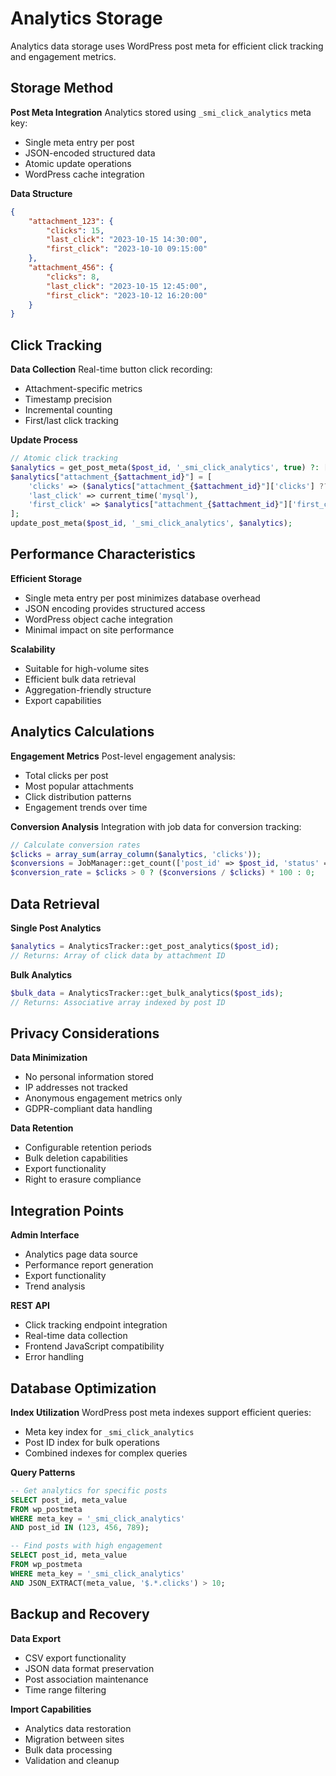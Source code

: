 # Analytics Storage

Analytics data storage uses WordPress post meta for efficient click tracking and engagement metrics.

## Storage Method

**Post Meta Integration**
Analytics stored using `_smi_click_analytics` meta key:
- Single meta entry per post
- JSON-encoded structured data
- Atomic update operations
- WordPress cache integration

**Data Structure**
```json
{
    "attachment_123": {
        "clicks": 15,
        "last_click": "2023-10-15 14:30:00",
        "first_click": "2023-10-10 09:15:00"
    },
    "attachment_456": {
        "clicks": 8,
        "last_click": "2023-10-15 12:45:00",
        "first_click": "2023-10-12 16:20:00"
    }
}
```

## Click Tracking

**Data Collection**
Real-time button click recording:
- Attachment-specific metrics
- Timestamp precision
- Incremental counting
- First/last click tracking

**Update Process**
```php
// Atomic click tracking
$analytics = get_post_meta($post_id, '_smi_click_analytics', true) ?: [];
$analytics["attachment_{$attachment_id}"] = [
    'clicks' => ($analytics["attachment_{$attachment_id}"]['clicks'] ?? 0) + 1,
    'last_click' => current_time('mysql'),
    'first_click' => $analytics["attachment_{$attachment_id}"]['first_click'] ?? current_time('mysql')
];
update_post_meta($post_id, '_smi_click_analytics', $analytics);
```

## Performance Characteristics

**Efficient Storage**
- Single meta entry per post minimizes database overhead
- JSON encoding provides structured access
- WordPress object cache integration
- Minimal impact on site performance

**Scalability**
- Suitable for high-volume sites
- Efficient bulk data retrieval
- Aggregation-friendly structure
- Export capabilities

## Analytics Calculations

**Engagement Metrics**
Post-level engagement analysis:
- Total clicks per post
- Most popular attachments
- Click distribution patterns
- Engagement trends over time

**Conversion Analysis**
Integration with job data for conversion tracking:
```php
// Calculate conversion rates
$clicks = array_sum(array_column($analytics, 'clicks'));
$conversions = JobManager::get_count(['post_id' => $post_id, 'status' => 'completed']);
$conversion_rate = $clicks > 0 ? ($conversions / $clicks) * 100 : 0;
```

## Data Retrieval

**Single Post Analytics**
```php
$analytics = AnalyticsTracker::get_post_analytics($post_id);
// Returns: Array of click data by attachment ID
```

**Bulk Analytics**
```php
$bulk_data = AnalyticsTracker::get_bulk_analytics($post_ids);
// Returns: Associative array indexed by post ID
```

## Privacy Considerations

**Data Minimization**
- No personal information stored
- IP addresses not tracked
- Anonymous engagement metrics only
- GDPR-compliant data handling

**Data Retention**
- Configurable retention periods
- Bulk deletion capabilities
- Export functionality
- Right to erasure compliance

## Integration Points

**Admin Interface**
- Analytics page data source
- Performance report generation
- Export functionality
- Trend analysis

**REST API**
- Click tracking endpoint integration
- Real-time data collection
- Frontend JavaScript compatibility
- Error handling

## Database Optimization

**Index Utilization**
WordPress post meta indexes support efficient queries:
- Meta key index for `_smi_click_analytics`
- Post ID index for bulk operations
- Combined indexes for complex queries

**Query Patterns**
```sql
-- Get analytics for specific posts
SELECT post_id, meta_value 
FROM wp_postmeta 
WHERE meta_key = '_smi_click_analytics'
AND post_id IN (123, 456, 789);

-- Find posts with high engagement
SELECT post_id, meta_value
FROM wp_postmeta 
WHERE meta_key = '_smi_click_analytics'
AND JSON_EXTRACT(meta_value, '$.*.clicks') > 10;
```

## Backup and Recovery

**Data Export**
- CSV export functionality
- JSON data format preservation
- Post association maintenance
- Time range filtering

**Import Capabilities**
- Analytics data restoration
- Migration between sites
- Bulk data processing
- Validation and cleanup